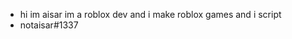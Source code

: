 - hi im aisar im a roblox dev and i make roblox games and i script
- notaisar#1337
<!---
ggpix/ggpix is a ✨ special ✨ repository because its `README.md` (this file) appears on your GitHub profile.
You can click the Preview link to take a look at your changes.
--->
